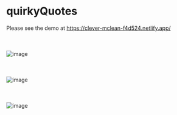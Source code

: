 # quirkyQuotes
Please see the demo at https://clever-mclean-f4d524.netlify.app/
<br />
<br />
<br />
<br />
![image](https://user-images.githubusercontent.com/39545809/111897780-da9d8700-8a47-11eb-984c-25fa9b98ed95.png)
<br />
<br />
<br />
<br />
![image](https://user-images.githubusercontent.com/39545809/111897788-e6894900-8a47-11eb-8ff0-b58cd5f62e97.png)
<br />
<br />
<br />
<br />
![image](https://user-images.githubusercontent.com/39545809/111897803-facd4600-8a47-11eb-81e7-9d2f5bf8191f.png)
